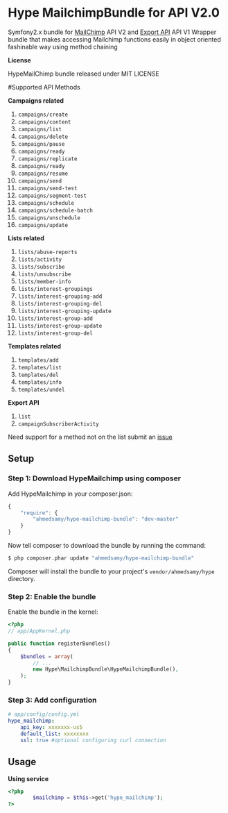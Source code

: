 Hype MailchimpBundle for API V2.0
========================

Symfony2.x bundle for 
[MailChimp](http://apidocs.mailchimp.com/api/2.0/) API V2 and [Export API](http://apidocs.mailchimp.com/export/1.0/) API V1
Wrapper bundle that makes accessing Mailchimp functions easily in object oriented fashinable way using method chaining 


**License**

HypeMailChimp bundle released under MIT LICENSE 

#Supported API Methods

**Campaigns related**

1. `campaigns/create`
2. `campaigns/content`
2. `campaigns/list`
2. `campaigns/delete`
2. `campaigns/pause`
2. `campaigns/ready`
2. `campaigns/replicate`
2. `campaigns/ready`
2. `campaigns/resume`
2. `campaigns/send`
2. `campaigns/send-test`
2. `campaigns/segment-test`
2. `campaigns/schedule`
2. `campaigns/schedule-batch`
2. `campaigns/unschedule`
2. `campaigns/update`

**Lists related**

1. `lists/abuse-reports`
1. `lists/activity`
1. `lists/subscribe`
1. `lists/unsubscribe`
1. `lists/member-info`
1. `lists/interest-groupings`
1. `lists/interest-grouping-add`
1. `lists/interest-grouping-del`
1. `lists/interest-grouping-update`
1. `lists/interest-group-add`
1. `lists/interest-group-update`
1. `lists/interest-group-del`

**Templates related**

1. `templates/add`
1. `templates/list`
1. `templates/del`
1. `templates/info`
1. `templates/undel`



**Export API**

1. `list`
2. `campaignSubscriberActivity`

Need support for a method not on the list submit an [issue](HypeMailchimpBundle/issues/new)

## Setup

### Step 1: Download HypeMailchimp using composer

Add HypeMailchimp in your composer.json:

```js
{
    "require": {
        "ahmedsamy/hype-mailchimp-bundle": "dev-master"
    }
}
```

Now tell composer to download the bundle by running the command:

``` bash
$ php composer.phar update "ahmedsamy/hype-mailchimp-bundle"
```

Composer will install the bundle to your project's `vendor/ahmedsamy/hype` directory.

### Step 2: Enable the bundle

Enable the bundle in the kernel:

``` php
<?php
// app/AppKernel.php

public function registerBundles()
{
    $bundles = array(
        // ...
        new Hype\MailchimpBundle\HypeMailchimpBundle(),
    );
}
```

### Step 3: Add configuration

``` yml
# app/config/config.yml
hype_mailchimp:
    api_key: xxxxxxx-us5
    default_list: xxxxxxxx
    ssl: true #optional configuring curl connection
```

## Usage

**Using service**

``` php
<?php
        $mailchimp = $this->get('hype_mailchimp');
?>
```

